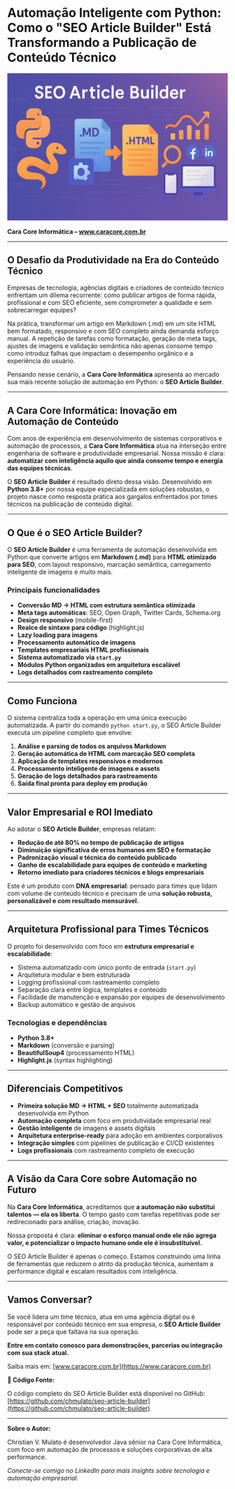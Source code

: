 # Automação Inteligente com Python: Como o "SEO Article Builder" Está Transformando a Publicação de Conteúdo Técnico

![Formatando para o Google e Redes Sociais](images/article_seo_m.png)

**Cara Core Informática – www.caracore.com.br**

---

## O Desafio da Produtividade na Era do Conteúdo Técnico

Empresas de tecnologia, agências digitais e criadores de conteúdo técnico enfrentam um dilema recorrente: como publicar artigos de forma rápida, profissional e com SEO eficiente, sem comprometer a qualidade e sem sobrecarregar equipes?

Na prática, transformar um artigo em Markdown (.md) em um site HTML bem formatado, responsivo e com SEO completo ainda demanda esforço manual. A repetição de tarefas como formatação, geração de meta tags, ajustes de imagens e validação semântica não apenas consome tempo como introduz falhas que impactam o desempenho orgânico e a experiência do usuário.

Pensando nesse cenário, a **Cara Core Informática** apresenta ao mercado sua mais recente solução de automação em Python: o **SEO Article Builder**.

---

## A Cara Core Informática: Inovação em Automação de Conteúdo

Com anos de experiência em desenvolvimento de sistemas corporativos e automação de processos, a **Cara Core Informática** atua na interseção entre engenharia de software e produtividade empresarial. Nossa missão é clara: **automatizar com inteligência aquilo que ainda consome tempo e energia das equipes técnicas**.

O **SEO Article Builder** é resultado direto dessa visão. Desenvolvido em **Python 3.8+** por nossa equipe especializada em soluções robustas, o projeto nasce como resposta prática aos gargalos enfrentados por times técnicos na publicação de conteúdo digital.

---

## O Que é o SEO Article Builder?

O **SEO Article Builder** é uma ferramenta de automação desenvolvida em Python que converte artigos em **Markdown (.md)** para **HTML otimizado para SEO**, com layout responsivo, marcação semântica, carregamento inteligente de imagens e muito mais.

### Principais funcionalidades

- **Conversão MD → HTML com estrutura semântica otimizada**
- **Meta tags automáticas**: SEO, Open Graph, Twitter Cards, Schema.org
- **Design responsivo** (mobile-first)
- **Realce de sintaxe para código** (highlight.js)
- **Lazy loading para imagens**
- **Processamento automático de imagens**
- **Templates empresariais HTML profissionais**
- **Sistema automatizado via `start.py`**
- **Módulos Python organizados em arquitetura escalável**
- **Logs detalhados com rastreamento completo**

---

## Como Funciona

O sistema centraliza toda a operação em uma única execução automatizada. A partir do comando `python start.py`, o SEO Article Builder executa um pipeline completo que envolve:

1. **Análise e parsing de todos os arquivos Markdown**
2. **Geração automática de HTML com marcação SEO completa**
3. **Aplicação de templates responsivos e modernos**
4. **Processamento inteligente de imagens e assets**
5. **Geração de logs detalhados para rastreamento**
6. **Saída final pronta para deploy em produção**

---

## Valor Empresarial e ROI Imediato

Ao adotar o **SEO Article Builder**, empresas relatam:

- **Redução de até 80% no tempo de publicação de artigos**
- **Diminuição significativa de erros humanos em SEO e formatação**
- **Padronização visual e técnica do conteúdo publicado**
- **Ganho de escalabilidade para equipes de conteúdo e marketing**
- **Retorno imediato para criadores técnicos e blogs empresariais**

Este é um produto com **DNA empresarial**: pensado para times que lidam com volume de conteúdo técnico e precisam de uma **solução robusta, personalizável e com resultado mensurável.**

---

## Arquitetura Profissional para Times Técnicos

O projeto foi desenvolvido com foco em **estrutura empresarial e escalabilidade**:

- Sistema automatizado com único ponto de entrada (`start.py`)
- Arquitetura modular e bem estruturada
- Logging profissional com rastreamento completo
- Separação clara entre lógica, templates e conteúdo
- Facilidade de manutenção e expansão por equipes de desenvolvimento
- Backup automático e gestão de arquivos

### Tecnologias e dependências

- **Python 3.8+**
- **Markdown** (conversão e parsing)
- **BeautifulSoup4** (processamento HTML)
- **Highlight.js** (syntax highlighting)

---

## Diferenciais Competitivos

- **Primeira solução MD → HTML + SEO** totalmente automatizada desenvolvida em Python
- **Automação completa** com foco em produtividade empresarial real
- **Gestão inteligente** de imagens e assets digitais
- **Arquitetura enterprise-ready** para adoção em ambientes corporativos
- **Integração simples** com pipelines de publicação e CI/CD existentes
- **Logs profissionais** com rastreamento completo de execução

---

## A Visão da Cara Core sobre Automação no Futuro

Na **Cara Core Informática**, acreditamos que **a automação não substitui talentos — ela os liberta**. O tempo gasto com tarefas repetitivas pode ser redirecionado para análise, criação, inovação.

Nossa proposta é clara: **eliminar o esforço manual onde ele não agrega valor, e potencializar o impacto humano onde ele é insubstituível.**

O SEO Article Builder é apenas o começo. Estamos construindo uma linha de ferramentas que reduzem o atrito da produção técnica, aumentam a performance digital e escalam resultados com inteligência.

---

## Vamos Conversar?

Se você lidera um time técnico, atua em uma agência digital ou é responsável por conteúdo técnico em sua empresa, o **SEO Article Builder** pode ser a peça que faltava na sua operação.

**Entre em contato conosco para demonstrações, parcerias ou integração com sua stack atual.**

Saiba mais em: [www.caracore.com.br](https://www.caracore.com.br)

**📁 Código Fonte:**

O código completo do SEO Article Builder está disponível no GitHub:
[https://github.com/chmulato/seo-article-builder](https://github.com/chmulato/seo-article-builder)

---

**Sobre o Autor:**

Christian V. Mulato é desenvolvedor Java sênior na Cara Core Informática, com foco em automação de processos e soluções corporativas de alta performance.

*Conecte-se comigo no LinkedIn para mais insights sobre tecnologia e automação empresarial.*
